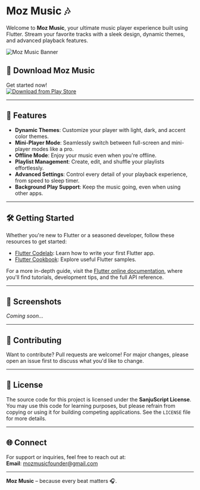 # Moz Music 🎶  
Welcome to **Moz Music**, your ultimate music player experience built using Flutter. Stream your favorite tracks with a sleek design, dynamic themes, and advanced playback features.

![Moz Music Banner](https://github.com/SanjuScript/moz-music/assets/132326559/63cc2dd7-a8a4-40b6-a377-66a7e7f79b37)

## 🚀 Download Moz Music  
Get started now!  
[![Download from Play Store](https://img.shields.io/badge/Download%20on-Play%20Store-green)](https://play.google.com/store/apps/details?id=in.sanju.music_player)

---

## 🌟 Features  
- **Dynamic Themes**: Customize your player with light, dark, and accent color themes.  
- **Mini-Player Mode**: Seamlessly switch between full-screen and mini-player modes like a pro.  
- **Offline Mode**: Enjoy your music even when you're offline.  
- **Playlist Management**: Create, edit, and shuffle your playlists effortlessly.  
- **Advanced Settings**: Control every detail of your playback experience, from speed to sleep timer.  
- **Background Play Support**: Keep the music going, even when using other apps.  

---

## 🛠 Getting Started  
Whether you're new to Flutter or a seasoned developer, follow these resources to get started:

- [Flutter Codelab](https://docs.flutter.dev/get-started/codelab): Learn how to write your first Flutter app.
- [Flutter Cookbook](https://docs.flutter.dev/cookbook): Explore useful Flutter samples.

For a more in-depth guide, visit the [Flutter online documentation](https://docs.flutter.dev/), where you'll find tutorials, development tips, and the full API reference.

---

## 📸 Screenshots  
*Coming soon...*

---

## 🤝 Contributing  
Want to contribute? Pull requests are welcome! For major changes, please open an issue first to discuss what you'd like to change.

---

## 📄 License  
The source code for this project is licensed under the **SanjuScript License**.  
You may use this code for learning purposes, but please refrain from copying or using it for building competing applications. See the `LICENSE` file for more details.

---

## 🌐 Connect  
For support or inquiries, feel free to reach out at:  
**Email**: [mozmusicfounder@gmail.com](mailto:mozmusicfounder@gmail.com)

---

**Moz Music** – because every beat matters 🎧.
